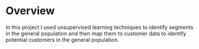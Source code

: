 # Overview
In this project I used unsupervised learning techniques to identify segments in the general population and then map them to customer data to identify potential customers in the general population.
